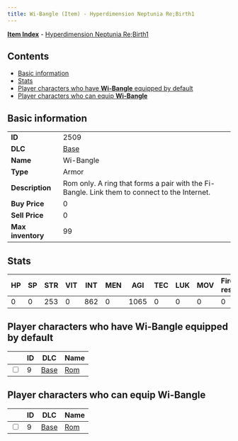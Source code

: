 ```yaml
---
title: Wi-Bangle (Item) - Hyperdimension Neptunia Re;Birth1
---
```


[**Item Index**](/neptunia/rb1/item/index.html) - [Hyperdimension Neptunia Re;Birth1](/neptunia/rb1)

## Contents

- [Basic information](#basic-information)
- [Stats](#stats)
- [Player characters who have **Wi-Bangle** equipped by default](#player-characters-who-have-wi-bangle-equipped-by-default)
- [Player characters who can equip **Wi-Bangle**](#player-characters-who-can-equip-wi-bangle)

## Basic information

|   |   |
| -- | -- |
| **ID** | 2509 |
| **DLC** | [Base](/neptunia/rb1/dlc/1-base.html) |
| **Name** | Wi-Bangle |
| **Type** | Armor |
| **Description** | Rom only. A ring that forms a pair with the Fi- Bangle. Link them to connect to the Internet. |
| **Buy Price** | 0 |
| **Sell Price** | 0 |
| **Max inventory** | 99 |


## Stats

| HP | SP | STR | VIT | INT | MEN | AGI | TEC | LUK | MOV | Fire res. | Ice res. | Wind res. | Lightning res. |
| -- | -- | --- | --- | --- | --- | --- | --- | --- | --- | --------- | -------- | --------- | -------------- |
| 0 | 0 | 253 | 0 | 862 | 0 | 1065 | 0 | 0 | 0 | 0 | 0 | 0 | 0 |


## Player characters who have **Wi-Bangle** equipped by default

|    | ID | DLC | Name |
| -- | -- | --- | ---- |
| <input type="checkbox" id="rb1-player-1-9" class="trackbox" /> | 9 | [Base](/neptunia/rb1/dlc/1-base.html) | [Rom](/neptunia/rb1/player/1-9-rom.html) |


## Player characters who can equip **Wi-Bangle**

|    | ID | DLC | Name |
| -- | -- | --- | ---- |
| <input type="checkbox" id="rb1-player-1-9" class="trackbox" /> | 9 | [Base](/neptunia/rb1/dlc/1-base.html) | [Rom](/neptunia/rb1/player/1-9-rom.html) |
